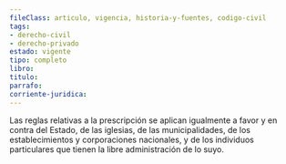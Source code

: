 ```yaml
---
fileClass: articulo, vigencia, historia-y-fuentes, codigo-civil
tags:
- derecho-civil
- derecho-privado
estado: vigente
tipo: completo
libro:
titulo:
parrafo:
corriente-juridica:
---
```

Las reglas relativas a la prescripción se aplican igualmente a favor y en contra del Estado, de las iglesias, de las municipalidades, de los establecimientos y corporaciones nacionales, y de los individuos particulares que tienen la libre administración de lo suyo.